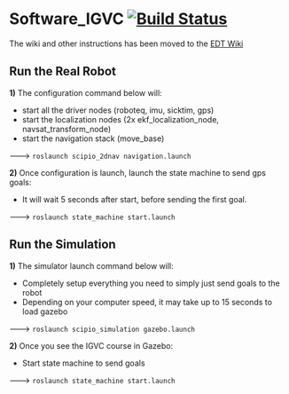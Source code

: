 Software_IGVC [![Build Status](http://jenkins.chicagoedt.org/job/Software_IGVC_Upstream/badge/icon)](http://jenkins.chicagoedt.org/job/Software_IGVC_Upstream/)
=============

The wiki and other instructions has been moved to the [EDT Wiki](http://wiki.chicagoedt.org/wiki/Software_Engineering/Revo)


Run the Real Robot
------------
**1)** The configuration command below will:
  - start all the driver nodes (roboteq, imu, sicktim, gps)
  - start the localization nodes (2x ekf_localization_node, navsat_transform_node)
  - start the navigation stack (move_base)


---> `roslaunch scipio_2dnav navigation.launch`


**2)** Once configuration is launch, launch the state machine to send gps goals:
  - It will wait 5 seconds after start, before sending the first goal.

---> `roslaunch state_machine start.launch`



Run the Simulation
------------
**1)** The simulator launch command below will:
  - Completely setup everything you need to simply just send goals to the robot
  - Depending on your computer speed, it may take up to 15 seconds to load gazebo

---> `roslaunch scipio_simulation gazebo.launch`

**2)** Once you see the IGVC course in Gazebo:
  - Start state machine to send goals

---> `roslaunch state_machine start.launch`
